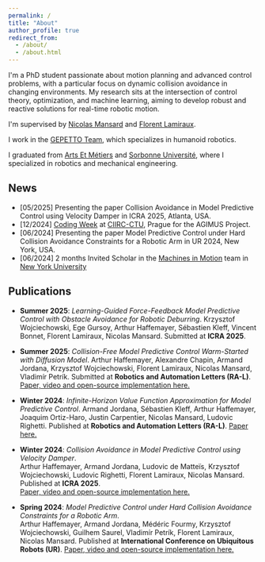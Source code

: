 ```yaml
---
permalink: /
title: "About"
author_profile: true
redirect_from: 
  - /about/
  - /about.html
---
```


I'm a PhD student passionate about motion planning and advanced control problems, with a particular focus on dynamic collision avoidance in changing environments. My research sits at the intersection of control theory, optimization, and machine learning, aiming to develop robust and reactive solutions for real-time robotic motion.

I'm supervised by [Nicolas Mansard](https://scholar.google.fr/citations?user=rq-9xAkAAAAJ&hl=en) and [Florent Lamiraux](https://scholar.google.fr/citations?user=WNlfd2sAAAAJ&hl=fr).

I work in the [GEPETTO Team](https://www.laas.fr/en/teams/gepetto/), which specializes in humanoid robotics.

I graduated from [Arts Et Métiers](https://artsetmetiers.fr/en) and [Sorbonne Université](https://www.sorbonne-universite.fr/en), where I specialized in robotics and mechanical engineering.

## News

- [05/2025] Presenting the paper Collision Avoidance in Model Predictive Control using Velocity Damper in ICRA 2025, Atlanta, USA.
- [12/2024] [Coding Week](https://www.agimus-project.eu/news-events/news/51-successful-coding-week-at-ciirc-ctu-marks-key-milestone-for-agimus-project) at [CIIRC-CTU](https://www.ciirc.cvut.cz/), Prague for the AGIMUS Project.
- [06/2024] Presenting the paper Model Predictive Control under Hard Collision Avoidance Constraints for a Robotic Arm in UR 2024, New York, USA.
- [06/2024] 2 months Invited Scholar in the [Machines in Motion](https://www.machinesinmotion.org/) team in [New York University](https://www.nyu.edu/)

## Publications

- **Summer 2025**: *Learning-Guided Force-Feedback Model Predictive Control with Obstacle Avoidance for Robotic Deburring*.
Krzysztof Wojciechowski, Ege Gursoy, Arthur Haffemayer, Sébastien Kleff, Vincent Bonnet, Florent Lamiraux, Nicolas Mansard. Submitted at **ICRA 2025**.

- **Summer 2025**: *Collision-Free Model Predictive Control Warm-Started with Diffusion Model*.
Arthur Haffemayer, Alexandre Chapin, Armand Jordana, Krzysztof Wojciechowski, Florent Lamiraux, Nicolas Mansard, Vladimír Petrík. Submitted at **Robotics and Automation Letters (RA-L)**. [Paper, video and open-source implementation here.](https://ahaffemayer.github.io/slot_attention_diffusion)

- **Winter 2024**: *Infinite-Horizon Value Function Approximation for Model Predictive Control*.
Armand Jordana, Sébastien Kleff, Arthur Haffemayer, Joaquim Ortiz-Haro, Justin Carpentier, Nicolas Mansard, Ludovic Righetti. Published at **Robotics and Automation Letters (RA-L)**. [Paper here.](https://arxiv.org/pdf/2502.06760)

- **Winter 2024**: *Collision Avoidance in Model Predictive Control using Velocity Damper*.  
  Arthur Haffemayer, Armand Jordana, Ludovic de Matteïs, Krzysztof Wojciechowski, Ludovic Righetti, Florent Lamiraux, Nicolas Mansard.  
  Published at **ICRA 2025**.  
  [Paper, video and open-source implementation here.](https://gepettoweb.laas.fr/articles/haffemayer2025.html)

- **Spring 2024**: *Model Predictive Control under Hard Collision Avoidance Constraints for a Robotic Arm*.  
  Arthur Haffemayer, Armand Jordana, Médéric Fourmy, Krzysztof Wojciechowski, Guilhem Saurel, Vladimír Petrík, Florent Lamiraux, Nicolas Mansard. Published at **International Conference on Ubiquitous Robots (UR)**.
  [Paper, video and open-source implementation here.](https://gepettoweb.laas.fr/articles/haffemayer2024.html)
